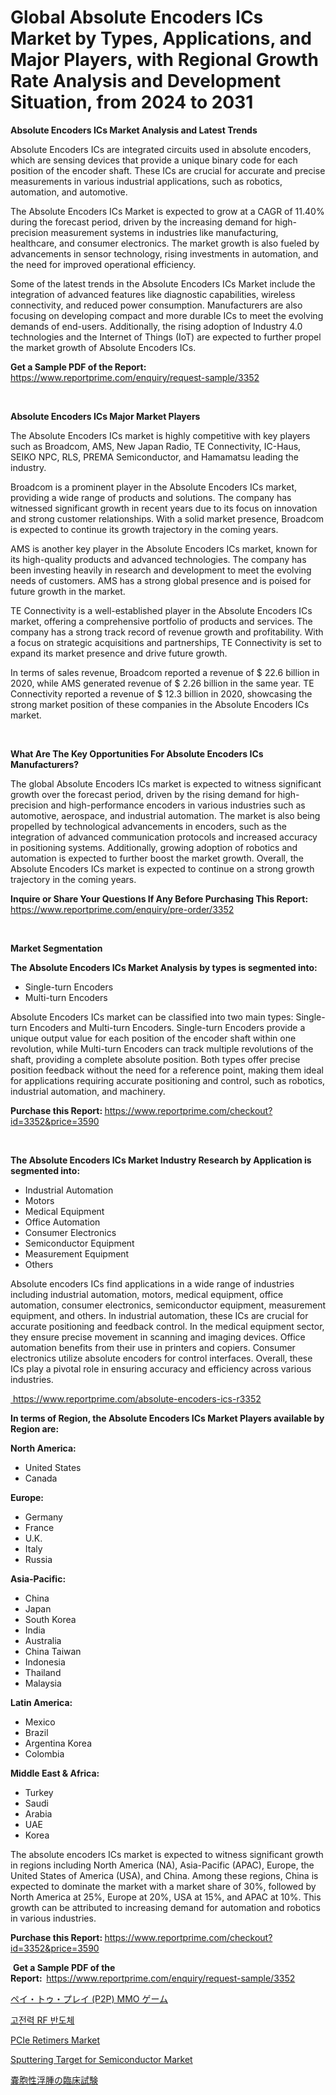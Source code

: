 <p><h1>Global Absolute Encoders ICs Market by Types, Applications, and Major Players, with Regional Growth Rate Analysis and Development Situation, from 2024 to 2031</h1></p><p><strong>Absolute Encoders ICs Market Analysis and Latest Trends</strong></p>
<p><p>Absolute Encoders ICs are integrated circuits used in absolute encoders, which are sensing devices that provide a unique binary code for each position of the encoder shaft. These ICs are crucial for accurate and precise measurements in various industrial applications, such as robotics, automation, and automotive.</p><p>The Absolute Encoders ICs Market is expected to grow at a CAGR of 11.40% during the forecast period, driven by the increasing demand for high-precision measurement systems in industries like manufacturing, healthcare, and consumer electronics. The market growth is also fueled by advancements in sensor technology, rising investments in automation, and the need for improved operational efficiency.</p><p>Some of the latest trends in the Absolute Encoders ICs Market include the integration of advanced features like diagnostic capabilities, wireless connectivity, and reduced power consumption. Manufacturers are also focusing on developing compact and more durable ICs to meet the evolving demands of end-users. Additionally, the rising adoption of Industry 4.0 technologies and the Internet of Things (IoT) are expected to further propel the market growth of Absolute Encoders ICs.</p></p>
<p><strong>Get a Sample PDF of the Report:&nbsp;</strong> <a href="https://www.reportprime.com/enquiry/request-sample/3352">https://www.reportprime.com/enquiry/request-sample/3352</a></p>
<p>&nbsp;</p>
<p><strong>Absolute Encoders ICs Major Market Players</strong></p>
<p><p>The Absolute Encoders ICs market is highly competitive with key players such as Broadcom, AMS, New Japan Radio, TE Connectivity, IC-Haus, SEIKO NPC, RLS, PREMA Semiconductor, and Hamamatsu leading the industry.</p><p>Broadcom is a prominent player in the Absolute Encoders ICs market, providing a wide range of products and solutions. The company has witnessed significant growth in recent years due to its focus on innovation and strong customer relationships. With a solid market presence, Broadcom is expected to continue its growth trajectory in the coming years.</p><p>AMS is another key player in the Absolute Encoders ICs market, known for its high-quality products and advanced technologies. The company has been investing heavily in research and development to meet the evolving needs of customers. AMS has a strong global presence and is poised for future growth in the market.</p><p>TE Connectivity is a well-established player in the Absolute Encoders ICs market, offering a comprehensive portfolio of products and services. The company has a strong track record of revenue growth and profitability. With a focus on strategic acquisitions and partnerships, TE Connectivity is set to expand its market presence and drive future growth.</p><p>In terms of sales revenue, Broadcom reported a revenue of $ 22.6 billion in 2020, while AMS generated revenue of $ 2.26 billion in the same year. TE Connectivity reported a revenue of $ 12.3 billion in 2020, showcasing the strong market position of these companies in the Absolute Encoders ICs market.</p></p>
<p>&nbsp;</p>
<p><strong>What Are The Key Opportunities For Absolute Encoders ICs Manufacturers?</strong></p>
<p><p>The global Absolute Encoders ICs market is expected to witness significant growth over the forecast period, driven by the rising demand for high-precision and high-performance encoders in various industries such as automotive, aerospace, and industrial automation. The market is also being propelled by technological advancements in encoders, such as the integration of advanced communication protocols and increased accuracy in positioning systems. Additionally, growing adoption of robotics and automation is expected to further boost the market growth. Overall, the Absolute Encoders ICs market is expected to continue on a strong growth trajectory in the coming years.</p></p>
<p><strong>Inquire or Share Your Questions If Any Before Purchasing This Report:</strong> <a href="https://www.reportprime.com/enquiry/pre-order/3352">https://www.reportprime.com/enquiry/pre-order/3352</a></p>
<p>&nbsp;</p>
<p><strong>Market Segmentation</strong></p>
<p><strong>The Absolute Encoders ICs Market Analysis by types is segmented into:</strong></p>
<p><ul><li>Single-turn Encoders</li><li>Multi-turn Encoders</li></ul></p>
<p><p>Absolute Encoders ICs market can be classified into two main types: Single-turn Encoders and Multi-turn Encoders. Single-turn Encoders provide a unique output value for each position of the encoder shaft within one revolution, while Multi-turn Encoders can track multiple revolutions of the shaft, providing a complete absolute position. Both types offer precise position feedback without the need for a reference point, making them ideal for applications requiring accurate positioning and control, such as robotics, industrial automation, and machinery.</p></p>
<p><strong>Purchase this Report:&nbsp;</strong><a href="https://www.reportprime.com/checkout?id=3352&price=3590">https://www.reportprime.com/checkout?id=3352&price=3590</a></p>
<p>&nbsp;</p>
<p><strong>The Absolute Encoders ICs Market Industry Research by Application is segmented into:</strong></p>
<p><ul><li>Industrial Automation</li><li>Motors</li><li>Medical Equipment</li><li>Office Automation</li><li>Consumer Electronics</li><li>Semiconductor Equipment</li><li>Measurement Equipment</li><li>Others</li></ul></p>
<p><p>Absolute encoders ICs find applications in a wide range of industries including industrial automation, motors, medical equipment, office automation, consumer electronics, semiconductor equipment, measurement equipment, and others. In industrial automation, these ICs are crucial for accurate positioning and feedback control. In the medical equipment sector, they ensure precise movement in scanning and imaging devices. Office automation benefits from their use in printers and copiers. Consumer electronics utilize absolute encoders for control interfaces. Overall, these ICs play a pivotal role in ensuring accuracy and efficiency across various industries.</p></p>
<p><a href="https://www.reportprime.com/absolute-encoders-ics-r3352">&nbsp;https://www.reportprime.com/absolute-encoders-ics-r3352</a></p>
<p><strong>In terms of Region, the Absolute Encoders ICs Market Players available by Region are:</strong></p>
<p>
    <p> <strong> North America: </strong>
        <ul>
            <li>United States</li>
            <li>Canada</li>
        </ul>
        </p> 
    <p> <strong> Europe: </strong>
        <ul>
            <li>Germany</li>
            <li>France</li>
            <li>U.K.</li>
            <li>Italy</li>
            <li>Russia</li>
        </ul>
        </p> 
    <p> <strong> Asia-Pacific: </strong>
        <ul>
            <li>China</li>
            <li>Japan</li>
            <li>South Korea</li>
            <li>India</li>
            <li>Australia</li>
            <li>China Taiwan</li>
            <li>Indonesia</li>
            <li>Thailand</li>
            <li>Malaysia</li>
        </ul>
        </p> 
    <p> <strong> Latin America: </strong>
        <ul>
            <li>Mexico</li>
            <li>Brazil</li>
            <li>Argentina Korea</li>
            <li>Colombia</li>
        </ul>
        </p> 
    <p> <strong> Middle East & Africa: </strong>
        <ul>
            <li>Turkey</li>
            <li>Saudi</li>
            <li>Arabia</li>
            <li>UAE</li>
            <li>Korea</li>
        </ul>
    </p>
    </p>
<p><p>The absolute encoders ICs market is expected to witness significant growth in regions including North America (NA), Asia-Pacific (APAC), Europe, the United States of America (USA), and China. Among these regions, China is expected to dominate the market with a market share of 30%, followed by North America at 25%, Europe at 20%, USA at 15%, and APAC at 10%. This growth can be attributed to increasing demand for automation and robotics in various industries.</p></p>
<p><strong>Purchase this Report: </strong><a href="https://www.reportprime.com/checkout?id=3352&price=3590">https://www.reportprime.com/checkout?id=3352&price=3590</a></p>
<p>&nbsp;<strong>Get a Sample PDF of the Report:&nbsp;&nbsp;</strong><a href="https://www.reportprime.com/enquiry/request-sample/3352">https://www.reportprime.com/enquiry/request-sample/3352</a></p>
<p><strong></strong></p>
<p><p><a href="https://github.com/LeoraEber/Market-Research-Report-List-2/blob/main/747279183354.md">ペイ・トゥ・プレイ (P2P) MMO ゲーム</a></p><p><a href="https://github.com/muchswr/Market-Research-Report-List-2/blob/main/1732753103419.md">고전력 RF 반도체</a></p><p><a href="https://github.com/faisalayoob601/Market-Research-Report-List-2/blob/main/pcie-retimers-market.md">PCIe Retimers Market</a></p><p><a href="https://github.com/HallieBird1/Market-Research-Report-List-1/blob/main/sputtering-target-for-semiconductor-market.md">Sputtering Target for Semiconductor Market</a></p><p><a href="https://github.com/tubbs463/Market-Research-Report-List-3/blob/main/830560583353.md">嚢胞性浮腫の臨床試験</a></p></p>
